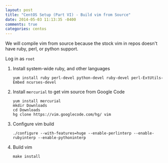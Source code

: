```yaml
---
layout: post
title: "CentOS Setup (Part VI) - Build vim from Source"
date: 2014-05-03 11:13:35 -0400
comments: true
categories: centos
---
```


We will compile vim from source because the stock vim in repos doesn't have
ruby, perl, or python support.

Log in as `root`

<!-- more -->

1. Install system-wide ruby, and other languages

    ```
    yum install ruby perl-devel python-devel ruby-devel perl-ExtUtils-Embed ncurses-devel
    ```

1. Install `mercurial` to get vim source from Google Code

    ```
    yum install mercurial
    mkdir Downloads
    cd Downloads
    hg clone https://vim.googlecode.com/hg/ vim
    ```

3. Configure vim build

    ```
    ./configure --with-features=huge --enable-perlinterp --enable-rubyinterp --enable-pythoninterp
    ```

4. Build vim

    ```
    make install
    ```
